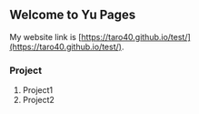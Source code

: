 ## Welcome to Yu Pages

My website link is [https://taro40.github.io/test/](https://taro40.github.io/test/).

### Project

1. Project1
2. Project2
